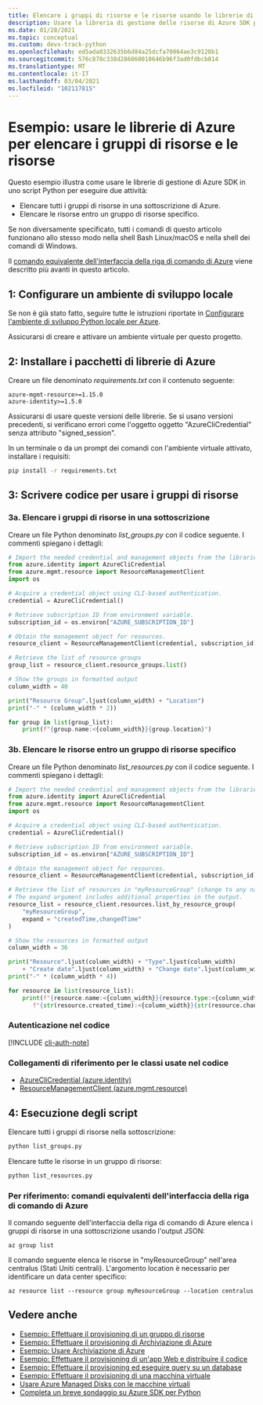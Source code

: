 ```yaml
---
title: Elencare i gruppi di risorse e le risorse usando le librerie di Azure per Python
description: Usare la libreria di gestione delle risorse di Azure SDK per Python per elencare i gruppi di risorse e le risorse in un gruppo.
ms.date: 01/28/2021
ms.topic: conceptual
ms.custom: devx-track-python
ms.openlocfilehash: ed5ada8332635b6d84a25dcfa70064ae3c9128b1
ms.sourcegitcommit: 576c878c338d286060010646b96f3ad0fdbcb814
ms.translationtype: MT
ms.contentlocale: it-IT
ms.lasthandoff: 03/04/2021
ms.locfileid: "102117815"
---
```

# <a name="example-use-the-azure-libraries-to-list-resource-groups-and-resources"></a>Esempio: usare le librerie di Azure per elencare i gruppi di risorse e le risorse

Questo esempio illustra come usare le librerie di gestione di Azure SDK in uno script Python per eseguire due attività:

- Elencare tutti i gruppi di risorse in una sottoscrizione di Azure.
- Elencare le risorse entro un gruppo di risorse specifico.

Se non diversamente specificato, tutti i comandi di questo articolo funzionano allo stesso modo nella shell Bash Linux/macOS e nella shell dei comandi di Windows.

Il [comando equivalente dell'interfaccia della riga di comando di Azure](#for-reference-equivalent-azure-cli-commands) viene descritto più avanti in questo articolo.

## <a name="1-set-up-your-local-development-environment"></a>1: Configurare un ambiente di sviluppo locale

Se non è già stato fatto, seguire tutte le istruzioni riportate in [Configurare l'ambiente di sviluppo Python locale per Azure](configure-local-development-environment.md).

Assicurarsi di creare e attivare un ambiente virtuale per questo progetto.

## <a name="2-install-the-azure-library-packages"></a>2: Installare i pacchetti di librerie di Azure

Creare un file denominato *requirements.txt* con il contenuto seguente:

```text
azure-mgmt-resource>=1.15.0
azure-identity>=1.5.0
```

Assicurarsi di usare queste versioni delle librerie. Se si usano versioni precedenti, si verificano errori come l'oggetto oggetto "AzureCliCredential" senza attributo "signed_session".

In un terminale o da un prompt dei comandi con l'ambiente virtuale attivato, installare i requisiti:

```cmd
pip install -r requirements.txt
```



## <a name="3-write-code-to-work-with-resource-groups"></a>3: Scrivere codice per usare i gruppi di risorse

### <a name="3a-list-resource-groups-in-a-subscription"></a>3a. Elencare i gruppi di risorse in una sottoscrizione

Creare un file Python denominato *list_groups.py* con il codice seguente. I commenti spiegano i dettagli:

```python
# Import the needed credential and management objects from the libraries.
from azure.identity import AzureCliCredential
from azure.mgmt.resource import ResourceManagementClient
import os

# Acquire a credential object using CLI-based authentication.
credential = AzureCliCredential()

# Retrieve subscription ID from environment variable.
subscription_id = os.environ["AZURE_SUBSCRIPTION_ID"]

# Obtain the management object for resources.
resource_client = ResourceManagementClient(credential, subscription_id)

# Retrieve the list of resource groups
group_list = resource_client.resource_groups.list()

# Show the groups in formatted output
column_width = 40

print("Resource Group".ljust(column_width) + "Location")
print("-" * (column_width * 2))

for group in list(group_list):
    print(f"{group.name:<{column_width}}{group.location}")
```

### <a name="3b-list-resources-within-a-specific-resource-group"></a>3b. Elencare le risorse entro un gruppo di risorse specifico

Creare un file Python denominato *list_resources.py* con il codice seguente. I commenti spiegano i dettagli:

```python
# Import the needed credential and management objects from the libraries.
from azure.identity import AzureCliCredential
from azure.mgmt.resource import ResourceManagementClient
import os

# Acquire a credential object using CLI-based authentication.
credential = AzureCliCredential()

# Retrieve subscription ID from environment variable.
subscription_id = os.environ["AZURE_SUBSCRIPTION_ID"]

# Obtain the management object for resources.
resource_client = ResourceManagementClient(credential, subscription_id)

# Retrieve the list of resources in "myResourceGroup" (change to any name desired).
# The expand argument includes additional properties in the output.
resource_list = resource_client.resources.list_by_resource_group(
    "myResourceGroup",
    expand = "createdTime,changedTime"
)

# Show the resources in formatted output
column_width = 36

print("Resource".ljust(column_width) + "Type".ljust(column_width)
    + "Create date".ljust(column_width) + "Change date".ljust(column_width))
print("-" * (column_width * 4))

for resource in list(resource_list):
    print(f"{resource.name:<{column_width}}{resource.type:<{column_width}}"
       f"{str(resource.created_time):<{column_width}}{str(resource.changed_time):<{column_width}}")
```

### <a name="authentication-in-the-code"></a>Autenticazione nel codice

[!INCLUDE [cli-auth-note](includes/cli-auth-note.md)]

### <a name="reference-links-for-classes-used-in-the-code"></a>Collegamenti di riferimento per le classi usate nel codice

- [AzureCliCredential (azure.identity)](/python/api/azure-identity/azure.identity.azureclicredential)
- [ResourceManagementClient (azure.mgmt.resource)](/python/api/azure-mgmt-resource/azure.mgmt.resource.resourcemanagementclient)

## <a name="4-run-the-scripts"></a>4: Esecuzione degli script

Elencare tutti i gruppi di risorse nella sottoscrizione:

```cmd
python list_groups.py
```

Elencare tutte le risorse in un gruppo di risorse:

```cmd
python list_resources.py
```

### <a name="for-reference-equivalent-azure-cli-commands"></a>Per riferimento: comandi equivalenti dell'interfaccia della riga di comando di Azure

Il comando seguente dell'interfaccia della riga di comando di Azure elenca i gruppi di risorse in una sottoscrizione usando l'output JSON:

```azurecli
az group list
```

Il comando seguente elenca le risorse in "myResourceGroup" nell'area centralus (Stati Uniti centrali). L'argomento location è necessario per identificare un data center specifico:

```azurecli
az resource list --resource group myResourceGroup --location centralus
```

## <a name="see-also"></a>Vedere anche

- [Esempio: Effettuare il provisioning di un gruppo di risorse](azure-sdk-example-resource-group.md)
- [Esempio: Effettuare il provisioning di Archiviazione di Azure](azure-sdk-example-storage.md)
- [Esempio: Usare Archiviazione di Azure](azure-sdk-example-storage-use.md)
- [Esempio: Effettuare il provisioning di un'app Web e distribuire il codice](azure-sdk-example-web-app.md)
- [Esempio: Effettuare il provisioning ed eseguire query su un database](azure-sdk-example-database.md)
- [Esempio: Effettuare il provisioning di una macchina virtuale](azure-sdk-example-virtual-machines.md)
- [Usare Azure Managed Disks con le macchine virtuali](azure-sdk-samples-managed-disks.md)
- [Completa un breve sondaggio su Azure SDK per Python](https://microsoft.qualtrics.com/jfe/form/SV_bNFX0HECjzPWMiG?Q_CHL=docs)
